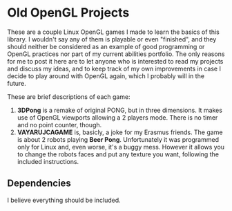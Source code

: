 # Old OpenGL Projects
These are a couple Linux OpenGL games I made to learn the basics of this library. I wouldn't say any of them is playable or even "finished", and they should neither be considered as an example of good programming or OpenGL practices nor part of my current abilities portfolio. The only reasons for me to post it here are to let anyone who is interested to read my projects and discuss my ideas, and to keep track of my own improvements in case I decide to play around with OpenGL again, which I probably will in the future.

These are brief descriptions of each game:
1. **3DPong** is a remake of original PONG, but in three dimensions. It makes use of OpenGL viewports allowing a 2 players mode. There is no timer and no point counter, though.
2. **VAYARUJCAGAME** is, basicly, a joke for my Erasmus friends. The game is about 2 robots playing **Beer Pong**. Unfortunately it was programmed only for Linux and, even worse, it's a buggy mess. However it allows you to change the robots faces and put any texture you want, following the included instructions.

## Dependencies
I believe everything should be included.
